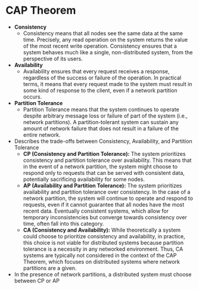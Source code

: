 # CAP Theorem

- **Consistency**
  - Consistency means that all nodes see the same data at the same time. Precisely, any read operation on the system returns the value of the most recent write operation. Consistency ensures that a system behaves much like a single, non-distributed system, from the perspective of its users.
- **Availability**
  - Availability ensures that every request receives a response, regardless of the success or failure of the operation. In practical terms, it means that every request made to the system must result in some kind of response to the client, even if a network partition occurs.
- **Partition Tolerance**
  - Partition Tolerance means that the system continues to operate despite arbitrary message loss or failure of part of the system (i.e., network partitions). A partition-tolerant system can sustain any amount of network failure that does not result in a failure of the entire network.
- Describes the trade-offs between Consistency, Availability, and Partition Tolerance
  - **CP (Consistency and Partition Tolerance):** The system prioritizes consistency and partition tolerance over availability. This means that in the event of a network partition, the system might choose to respond only to requests that can be served with consistent data, potentially sacrificing availability for some nodes.
  - **AP (Availability and Partition Tolerance):** The system prioritizes availability and partition tolerance over consistency. In the case of a network partition, the system will continue to operate and respond to requests, even if it cannot guarantee that all nodes have the most recent data. Eventually consistent systems, which allow for temporary inconsistencies but converge towards consistency over time, often fall into this category.
  - **CA (Consistency and Availability):** While theoretically a system could choose to prioritize consistency and availability, in practice, this choice is not viable for distributed systems because partition tolerance is a necessity in any networked environment. Thus, CA systems are typically not considered in the context of the CAP Theorem, which focuses on distributed systems where network partitions are a given.
- In the presence of network partitions, a distributed system must choose between CP or AP
